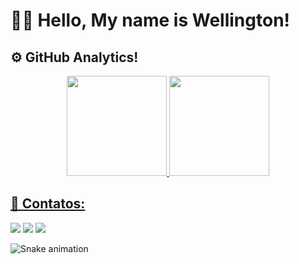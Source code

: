 # 👋🏼 Hello, My name is Wellington!

## ⚙️ GitHub Analytics!
<div align="center">
  <a href="https://github.com/Wellington126">
  <img height="160em" src="https://github-readme-stats.vercel.app/api?username=Wellington126&show_icons=true&theme=dark&include_all_commits=true&count_private=true"/>
  <img height="160em" src="https://github-readme-stats.vercel.app/api/top-langs/?username=Wellington126&layout=compact&langs_count=7&theme=dark"/>
</div> 
 
## 📱 Contatos:
<div>
  <a href="https://discord.com/channels/818951123925991454" target="_blank"><img src="https://img.shields.io/badge/Discord-7289DA?style=for-the-badge&logo=discord&logoColor=white" target="_blank"></a>
  <a href="https://web.telegram.org/k/" target="_blank"><img src="https://img.shields.io/badge/Telegram-2CA5E0?style=for-the-badge&logo=telegram&logoColor=white" target="_blank"></a>      
  <a href="https://www.linkedin.com/in/wellington-antonio-9ab069205/" target="_blank"><img src="https://img.shields.io/badge/-LinkedIn-%230077B5?style=for-the-badge&logo=linkedin&logoColor=white" target="_blank"></a>
  
 ![Snake animation](https://github.com/Wellington126/Wellington126/blob/output/github-contribution-grid-snake.svg)
</div>

